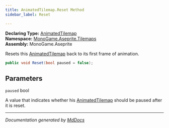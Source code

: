 ```yaml
---
title: AnimatedTilemap.Reset Method
sidebar_label: Reset

---
```


**Declaring Type:** [AnimatedTilemap](../)  
**Namespace:** [MonoGame.Aseprite.Tilemaps](../../)  
**Assembly:** MonoGame.Aseprite

Resets this [AnimatedTilemap](../) back to its first frame of animation.

```csharp
public void Reset(bool paused = false);
```

## Parameters

`paused`  bool

A value that indicates whether his [AnimatedTilemap](../) should be paused after it is reset.

___

*Documentation generated by [MdDocs](https://github.com/ap0llo/mddocs)*
